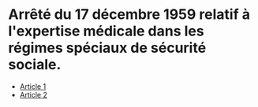 # Arrêté du 17 décembre 1959 relatif à l'expertise médicale dans les régimes spéciaux de sécurité sociale.

- [Article 1](article-1.md)
- [Article 2](article-2.md)
